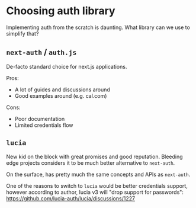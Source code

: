 # Choosing auth library

Implementing auth from the scratch is daunting. What library can we use to simplify that?

## `next-auth` / `auth.js`

De-facto standard choice for next.js applications.

Pros:

- A lot of guides and discussions around
- Good examples around (e.g. cal.com)

Cons:

- Poor documentation
- Limited credentials flow

## `lucia`

New kid on the block with great promises and good reputation. Bleeding edge projects considers it to be much better alternative to `next-auth`.

On the surface, has pretty much the same concepts and APIs as `next-auth`.

One of the reasons to switch to `lucia` would be better credentials support, however according to author, lucia v3 will "drop support for passwords": https://github.com/lucia-auth/lucia/discussions/1227
